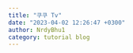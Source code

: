 ```yaml
---
title: "쿠쿠 Tv"
date: "2023-04-02 12:26:47 +0300"
author: NrdyBhu1
category: tutorial blog
---
```

